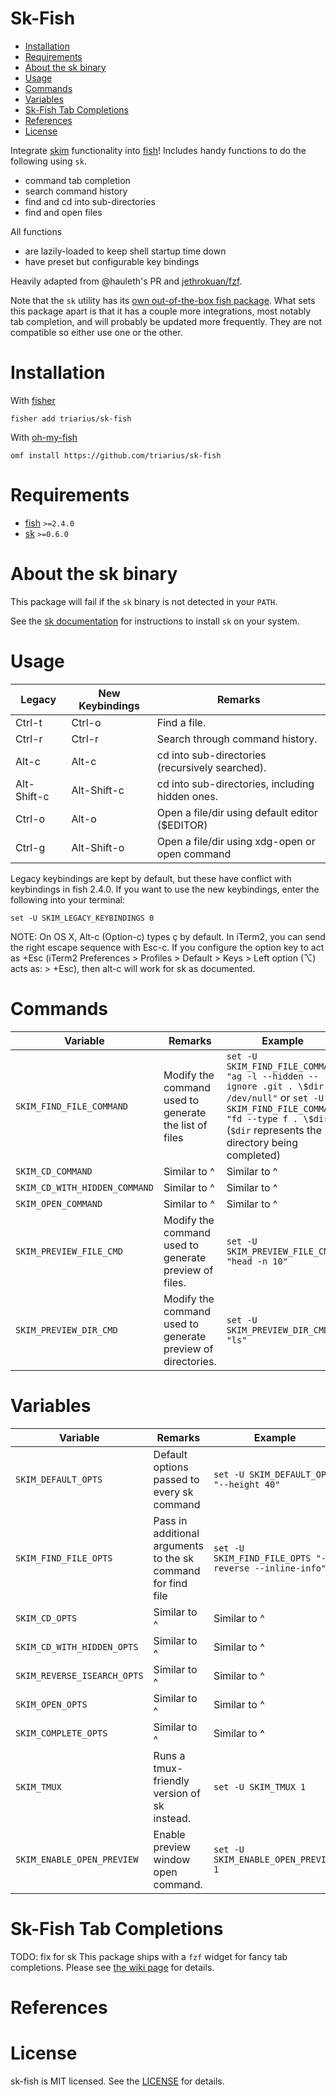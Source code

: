 Sk-Fish
===

<!-- vim-markdown-toc GFM -->

* [Installation](#installation)
* [Requirements](#requirements)
* [About the sk binary](#about-the-sk-binary)
* [Usage](#usage)
* [Commands](#commands)
* [Variables](#variables)
* [Sk-Fish Tab Completions](#sk-fish-tab-completions)
* [References](#references)
* [License](#license)

<!-- vim-markdown-toc -->

Integrate [skim](https://github.com/lotabout/skim) functionality into [fish](https://github.com/fish-shell/fish-shell)!
Includes handy functions to do the following using `sk`.

- command tab completion
- search command history
- find and cd into sub-directories
- find and open files

All functions

- are lazily-loaded to keep shell startup time down
- have preset but configurable key bindings

Heavily adapted from @hauleth's PR and [jethrokuan/fzf](https://github.com/jethrokuan/fzf).

Note that the `sk` utility has its [own out-of-the-box fish package](https://github.com/lotabout/skim/blob/master/shell/key-bindings.fish). What sets this package apart is that it has a couple more integrations, most notably tab completion, and will probably be updated more frequently. They are not compatible so either use one or the other.

# Installation

With [fisher]

```
fisher add triarius/sk-fish
```

With [oh-my-fish]

```
omf install https://github.com/triarius/sk-fish
```

# Requirements

- [fish](https://github.com/fish-shell/fish-shell) `>=2.4.0`
- [sk](https://github.com/lotabout/skim) `>=0.6.0`

# About the sk binary

This package will fail if the `sk` binary is not detected in your `PATH`.

See the [sk documentation](https://github.com/junegunn/sk#installation) for instructions to install `sk` on your system.

# Usage

| Legacy      | New Keybindings | Remarks                                         |
| ----------- | --------------- | ----------------------------------------------- |
| Ctrl-t      | Ctrl-o          | Find a file.                                    |
| Ctrl-r      | Ctrl-r          | Search through command history.                 |
| Alt-c       | Alt-c           | cd into sub-directories (recursively searched). |
| Alt-Shift-c | Alt-Shift-c     | cd into sub-directories, including hidden ones. |
| Ctrl-o      | Alt-o           | Open a file/dir using default editor ($EDITOR)  |
| Ctrl-g      | Alt-Shift-o     | Open a file/dir using xdg-open or open command  |

Legacy keybindings are kept by default, but these have conflict with
keybindings in fish 2.4.0. If you want to use the new keybindings,
enter the following into your terminal:

```
set -U SKIM_LEGACY_KEYBINDINGS 0
```

NOTE: On OS X, Alt-c (Option-c) types ç by default. In iTerm2, you can
send the right escape sequence with Esc-c. If you configure the option
key to act as +Esc (iTerm2 Preferences > Profiles > Default > Keys >
Left option (⌥) acts as: > +Esc), then alt-c will work for sk as
documented.

# Commands

| Variable                       | Remarks                                                     | Example                                                       |
| ------------------------------ | ----------------------------------------------------------- | ------------------------------------------------------------- |
| `SKIM_FIND_FILE_COMMAND`        | Modify the command used to generate the list of files       | `set -U SKIM_FIND_FILE_COMMAND "ag -l --hidden --ignore .git . \$dir 2> /dev/null"` or `set -U SKIM_FIND_FILE_COMMAND "fd --type f . \$dir"` (`$dir` represents the directory being completed) |
| `SKIM_CD_COMMAND`               | Similar to ^                                                | Similar to ^                                                  |
| `SKIM_CD_WITH_HIDDEN_COMMAND`   | Similar to ^                                                | Similar to ^                                                  |
| `SKIM_OPEN_COMMAND`             | Similar to ^                                                | Similar to ^                                                  |
| `SKIM_PREVIEW_FILE_CMD`     | Modify the command used to generate preview of files.       | `set -U SKIM_PREVIEW_FILE_CMD "head -n 10"`                |
| `SKIM_PREVIEW_DIR_CMD`      | Modify the command used to generate preview of directories. | `set -U SKIM_PREVIEW_DIR_CMD "ls"`                        |

# Variables

| Variable                    | Remarks                                                       | Example                                               |
| --------------------------- | ------------------------------------------------------------- | ----------------------------------------------------- |
| `SKIM_DEFAULT_OPTS`          | Default options passed to every sk command                   | `set -U SKIM_DEFAULT_OPTS "--height 40"`               |
| `SKIM_FIND_FILE_OPTS`        | Pass in additional arguments to the sk command for find file | `set -U SKIM_FIND_FILE_OPTS "--reverse --inline-info"` |
| `SKIM_CD_OPTS`               | Similar to ^                                                  | Similar to ^                                          |
| `SKIM_CD_WITH_HIDDEN_OPTS`   | Similar to ^                                                  | Similar to ^                                          |
| `SKIM_REVERSE_ISEARCH_OPTS`  | Similar to ^                                                  | Similar to ^                                          |
| `SKIM_OPEN_OPTS`             | Similar to ^                                                  | Similar to ^                                          |
| `SKIM_COMPLETE_OPTS`         | Similar to ^                                                  | Similar to ^                                          |
| `SKIM_TMUX`                  | Runs a tmux-friendly version of sk instead.                  | `set -U SKIM_TMUX 1`                                   |
| `SKIM_ENABLE_OPEN_PREVIEW`   | Enable preview window open command.                           | `set -U SKIM_ENABLE_OPEN_PREVIEW 1`                    |

# Sk-Fish Tab Completions
TODO: fix for sk
This package ships with a `fzf` widget for fancy tab completions.
Please see [the wiki page](https://github.com/jethrokuan/fzf/wiki/SKIM-Tab-Completions) for details.

# References
[tmux]: https://tmux.github.io/
[fisher]: https://github.com/jorgebucaran/fisher
[oh-my-fish]: https://github.com/oh-my-fish/oh-my-fish

# License

sk-fish is MIT licensed. See the [LICENSE](LICENSE.md) for details.
